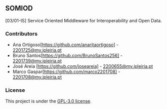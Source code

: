 ## SOMIOD

[03/01-IS] Service Oriented Middleware for Interoperability and Open Data.

### Contributors

- Ana Ortigoso[https://github.com/anaritaortigoso] - 2201725@my.ipleiria.pt
- Bruno Santos[https://github.com/BrunoSantos256] - 2201739@my.ipleiria.pt
- José Areia [https://github.com/joseareia] - 2200655@my.ipleiria.pt
- Marco Gaspar[https://github.com/marco2201708] - 2201708@my.ipleiria.pt

### License

This project is under the [GPL-3.0 license](https://www.gnu.org/licenses/gpl-3.0.en.html).
